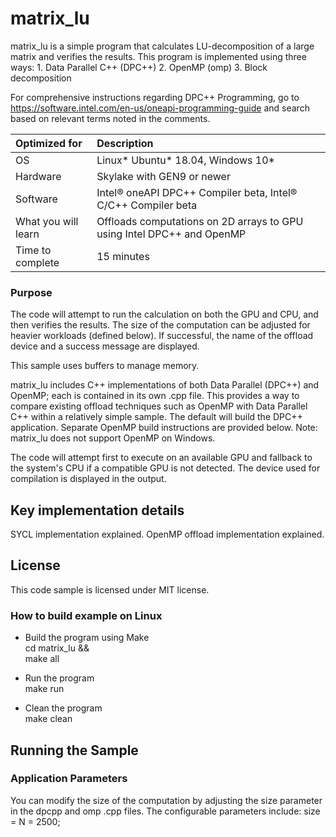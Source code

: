 # matrix_lu
matrix_lu is a simple program that calculates LU-decomposition of a large matrix and
verifies the results.  This program is implemented using three ways: 
    1. Data Parallel C++ (DPC++)
    2. OpenMP (omp)
    3. Block decomposition

For comprehensive instructions regarding DPC++ Programming, go to https://software.intel.com/en-us/oneapi-programming-guide and search based on relevant terms noted in the comments.
  
| Optimized for                       | Description
|:---                               |:---
| OS                                | Linux* Ubuntu* 18.04, Windows 10*
| Hardware                          | Skylake with GEN9 or newer
| Software                          | Intel&reg; oneAPI DPC++ Compiler beta, Intel&reg; C/C++ Compiler beta
| What you will learn               | Offloads computations on 2D arrays to GPU using Intel DPC++ and OpenMP
| Time to complete                  | 15 minutes  

### Purpose
The code will attempt to run the calculation
on both the GPU and CPU, and then verifies the results. The size of the
computation can be adjusted for heavier workloads (defined below). If
successful, the name of the offload device and a success message are
displayed.

This sample uses buffers to manage memory.

matrix_lu includes C++ implementations of both Data Parallel (DPC++) and
OpenMP; each is contained in its own .cpp file. This provides a way to compare
existing offload techniques such as OpenMP with Data Parallel C++ within a
relatively simple sample. The default will build the DPC++ application.
Separate OpenMP build instructions are provided below. Note: matrix_lu does not
support OpenMP on Windows.

The code will attempt first to execute on an available GPU and fallback to the system's CPU if a compatible GPU is not detected.  The device used for compilation is displayed in the output.

## Key implementation details
SYCL implementation explained.
OpenMP offload implementation explained.

## License  
This code sample is licensed under MIT license. 

### How to build example on Linux  
   * Build the program using Make  
    cd matrix_lu &&  
    make all  

   * Run the program  
    make run  

   * Clean the program  
    make clean 

## Running the Sample

### Application Parameters 
You can modify the size of the computation by adjusting the size parameter in the dpcpp and omp .cpp files. The configurable parameters include:
   size = N = 2500;

